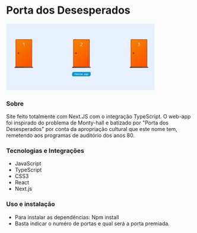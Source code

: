 # Porta dos Desesperados

<img src="exemplo.png" alt="Print do site" width="400px">

### Sobre
Site feito totalmente com Next.JS com o integração TypeScript. O web-app foi inspirado do problema de Monty-hall e batizado por "Porta dos Desesperados" por conta da apropriação cultural que 
este nome tem, remetendo aos programas de auditório dos anos 80.

### Tecnologias e Integrações
- JavaScript
- TypeScript
- CSS3
- React
- Next.js 

### Uso e instalação
- Para instalar as dependências: Npm install
- Basta indicar o numéro de portas e qual será a porta premiada.

